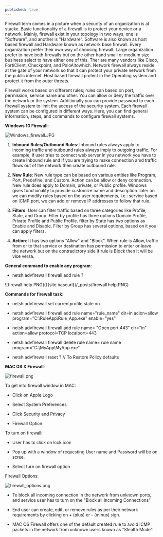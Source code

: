 ```yaml
---
published: true
---
```

Firewall term comes in a picture when a security of an organization is at stacke. Basic functionality of a firewall is to protect your device or a network. Mainly, firewall exist in your topology in two ways; one is "Software", and another is "Hardware". Software is also known as host based firewall and Hardware known as network base firewall. Every organization prefer their own way of choosing firewall. Large organization prefer to have both firewalls but on the other hand small or medium size business select to have either one of this. Ther are many vendors like Cisco, FortiClient, Checkpoint, and PaloAltowhich. Network firewall always reside at the gate of your network so that it can protect your private network from the public internet. Host based firewall protect in the Operating system and protect it from the outer threats. 

Firewall works based on different rules; rules can based on port, permission, service name and other. You can allow or deny the traffic over the network or the system. Additionally you can provide password to each firewall system to limit the access of the security system. Each firewall system can be configured in different ways. Here, you can find general information, steps, and commands to configure firewall systems. 

**Windows 10 Firewall**: 

![Windows_firewall.JPG]({{site.baseurl}}/_posts/Windows_firewall.JPG) 

1. **Inbound Rules/Outbound Rules**: Inbound rules always apply to incoming traffic and outbound rules always imply to outgoing traffic. For example, if user tries to connect web server in you network you have to create Inbound rule and if you are trying to make connection amd traffic flows out of the network then create outbound rule. 

2. **New Rule**: New rule type can be based on various entities like Program, Port,  Predefine, and Custom. Action can be allow or deny connection. New rule does apply to Domain, private, or Public profile. Windows gives functionality to provide customize name and description. later on we can modify rules based on the user requirements, i.e.: service based on ICMP port, we can add or remove IP addresses to follow that rule. 

3. **Filters**: User can filter traffic based on three categories like Profile, State, and Group. Filter by profile has three options Domain Profile, Private Profile and Public Profile. filter by State has two options as Enable and Disable. Filter by Group has several options, based on it you can apply filters. 

4. **Action**: It has two options "Allow" and "Block". When rule is Allow, traffic from or to that service or destination has permission to enter or leave the network but on the contradictory side if rule is Block then it will be vice versa. 

**General command to enable any program**: 

- netsh advfirewall firewall add rule ? 

![firewall help.PNG]({{site.baseurl}}/_posts/firewall help.PNG)

**Commands for firewall task**:  

- netsh advfirewall set currentprofile state on 

- netsh advfirewall  firewall add rule name="rule_name" dir=in acion=allow program="C:\RuleApp\Rule_App.exe" 		   enable="yes" 

- netsh advfirewall firewall add rule name= "Open port 443" dir="in" action=allow protocol=TCP localport=443 

- netsh advfirewall firewall delete rule name= rule name program="C:\MyApp\MyApp.exe" 

- netsh advfirewall reset ? // To Restore Policy defaults 

**MAC OS X Firewall**: 

![firewall.png]({{site.baseurl}}/_posts/firewall.png) 

To get into firewall window in MAC: 

- Click on Apple Logo 

- Select System Preferences 

- Click Security and Privacy 

- Firewall Option 

To turn on firewall: 

- User has to click on lock icon 

- Pop up with a window of requesting User name and Password will be on scree. 

- Select turn on firewall option 

Firewall Options: 

![firewall_options.png]({{site.baseurl}}/_posts/firewall_options.png) 

- To block all incoming connection in the network from unknown ports, and service user has to turn on the "Block all Incoming Connections" 

- End user can create, edit, or remove rules as per their network requirements by clicking on + (plus) or - (minus) sign. 

- MAC OS Firewall offers one of the default created rule to avoid ICMP packets in the network from unknown users known as "Stealth Mode".
